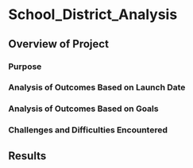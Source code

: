 # School_District_Analysis

## Overview of Project
  
### Purpose

 
### Analysis of Outcomes Based on Launch Date

### Analysis of Outcomes Based on Goals
 
### Challenges and Difficulties Encountered
## Results

